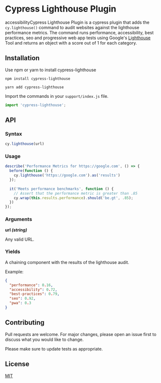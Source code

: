 # Cypress Lighthouse Plugin

accessibilityCypress Lighthouse Plugin is a cypress plugin that adds the `cy.lighthouse()` command to audit websites against the lighthouse performance metrics. The command runs performance, accessibility, best practices, seo and progressive web app tests using Google's [Lighthouse](https://github.com/GoogleChrome/lighthouse) Tool and returns an object with a score out of 1 for each category.

## Installation

Use npm or yarn to install cypress-lighthouse

```shell
npm install cypress-lighthouse
```

```shell
yarn add cypress-lighthouse
```

Import the commands in your `support/index.js` file. 

```javascript
import 'cypress-lighthouse';
```

## API

### Syntax

```javascript
cy.lighthouse(url)
```

### Usage

```javascript
describe('Performance Metrics for https://google.com', () => {
  before(function () {
    cy.lighthouse('https://google.com').as('results')
  });
  
  it('Meets performance benchmarks', function () {
    // Assert that the performance metric is greater than .85
    cy.wrap(this.results.performance).should('be.gt', .85);
  })
});
```

### Arguments

**url *(string)***  

Any valid URL.

### Yields

A chaining component with the results of the lighthouse audit.

Example: 

```json
{
  "performance": 0.16, 
  "accessibility": 0.72, 
  "best-practices": 0.79, 
  "seo": 0.92, 
  "pwa": 0.3
}
```

## Contributing

Pull requests are welcome. For major changes, please open an issue first to discuss what you would like to change.

Please make sure to update tests as appropriate.

## License

[MIT](https://choosealicense.com/licenses/mit/)
